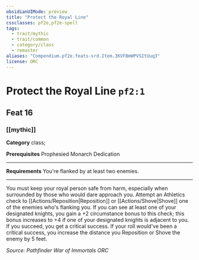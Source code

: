 ```yaml
---
obsidianUIMode: preview
title: "Protect the Royal Line"
cssclasses: pf2e,pf2e-spell
tags:
  - trait/mythic
  - trait/common
  - category/class
  - remaster
aliases: "Compendium.pf2e.feats-srd.Item.3KVFBmWPVSItUuq3"
license: ORC
---
```

# Protect the Royal Line `pf2:1`
## Feat 16
### [[mythic]]

**Category** class; 



**Prerequisites** Prophesied Monarch Dedication
* * *
**Requirements** You're flanked by at least two enemies.

* * *

You must keep your royal person safe from harm, especially when surrounded by those who would dare approach you. Attempt an Athletics check to [[Actions/Reposition|Reposition]] or [[Actions/Shove|Shove]] one of the enemies who's flanking you. If you can see at least one of your designated knights, you gain a +2 circumstance bonus to this check; this bonus increases to +4 if one of your designated knights is adjacent to you. If you succeed, you get a critical success. If your roll would've been a critical success, you increase the distance you Reposition or Shove the enemy by 5 feet.

*Source: Pathfinder War of Immortals*
*ORC*